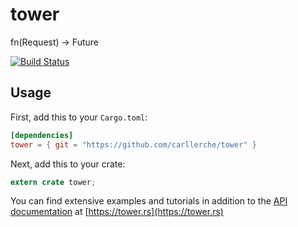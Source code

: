 # tower

fn(Request) -> Future<Response>

[![Build Status](https://travis-ci.org/carllerche/tower.svg?branch=master)](https://travis-ci.org/carllerche/tower)

## Usage

First, add this to your `Cargo.toml`:

```toml
[dependencies]
tower = { git = "https://github.com/carllerche/tower" }
```

Next, add this to your crate:

```rust
extern crate tower;
```

You can find extensive examples and tutorials in addition to the [API
documentation](https://docs.rs/tower) at
[https://tower.rs](https://tower.rs)
